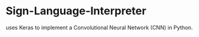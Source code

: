 # Sign-Language-Interpreter
uses Keras to implement a Convolutional Neural Network (CNN) in Python.
